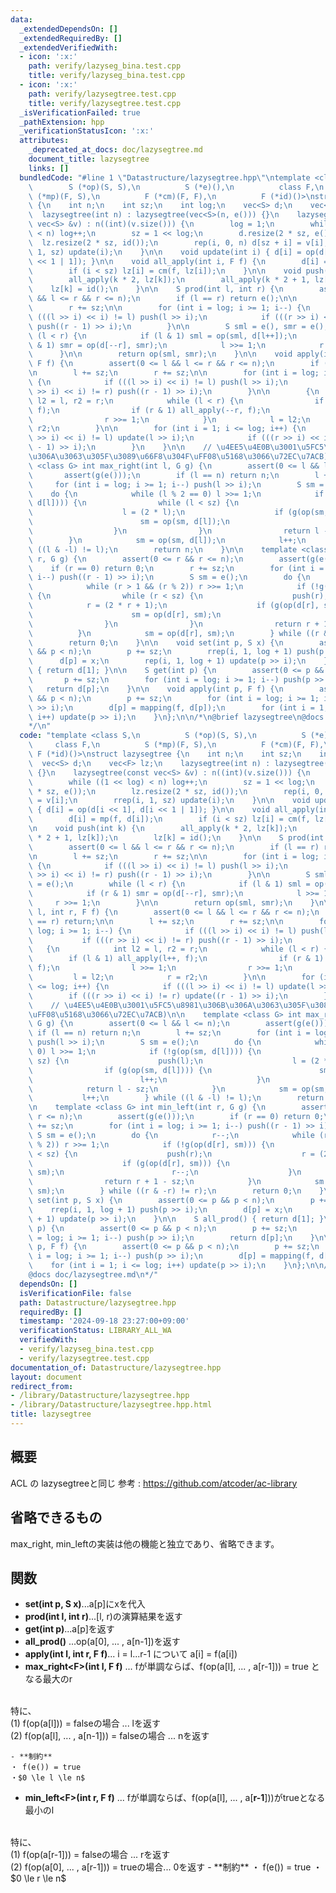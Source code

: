 ```yaml
---
data:
  _extendedDependsOn: []
  _extendedRequiredBy: []
  _extendedVerifiedWith:
  - icon: ':x:'
    path: verify/lazyseg_bina.test.cpp
    title: verify/lazyseg_bina.test.cpp
  - icon: ':x:'
    path: verify/lazysegtree.test.cpp
    title: verify/lazysegtree.test.cpp
  _isVerificationFailed: true
  _pathExtension: hpp
  _verificationStatusIcon: ':x:'
  attributes:
    _deprecated_at_docs: doc/lazysegtree.md
    document_title: lazysegtree
    links: []
  bundledCode: "#line 1 \"Datastructure/lazysegtree.hpp\"\ntemplate <class S,\n  \
    \        S (*op)(S, S),\n          S (*e)(),\n          class F,\n          S\
    \ (*mp)(F, S),\n          F (*cm)(F, F),\n          F (*id)()>\nstruct lazysegtree\
    \ {\n    int n;\n    int sz;\n    int log;\n    vec<S> d;\n    vec<F> lz;\n  \
    \  lazysegtree(int n) : lazysegtree(vec<S>(n, e())) {}\n    lazysegtree(const\
    \ vec<S> &v) : n((int)(v.size())) {\n        log = 1;\n        while ((1 << log)\
    \ < n) log++;\n        sz = 1 << log;\n        d.resize(2 * sz, e());\n      \
    \  lz.resize(2 * sz, id());\n        rep(i, 0, n) d[sz + i] = v[i];\n        rrep(i,\
    \ 1, sz) update(i);\n    }\n\n    void update(int i) { d[i] = op(d[i << 1], d[i\
    \ << 1 | 1]); }\n\n    void all_apply(int i, F f) {\n        d[i] = mp(f, d[i]);\n\
    \        if (i < sz) lz[i] = cm(f, lz[i]);\n    }\n\n    void push(int k) {\n\
    \        all_apply(k * 2, lz[k]);\n        all_apply(k * 2 + 1, lz[k]);\n    \
    \    lz[k] = id();\n    }\n\n    S prod(int l, int r) {\n        assert(0 <= l\
    \ && l <= r && r <= n);\n        if (l == r) return e();\n\n        l += sz;\n\
    \        r += sz;\n\n        for (int i = log; i >= 1; i--) {\n            if\
    \ (((l >> i) << i) != l) push(l >> i);\n            if (((r >> i) << i) != r)\
    \ push((r - 1) >> i);\n        }\n\n        S sml = e(), smr = e();\n        while\
    \ (l < r) {\n            if (l & 1) sml = op(sml, d[l++]);\n            if (r\
    \ & 1) smr = op(d[--r], smr);\n            l >>= 1;\n            r >>= 1;\n  \
    \      }\n\n        return op(sml, smr);\n    }\n\n    void apply(int l, int r,\
    \ F f) {\n        assert(0 <= l && l <= r && r <= n);\n        if (l == r) return;\n\
    \n        l += sz;\n        r += sz;\n\n        for (int i = log; i >= 1; i--)\
    \ {\n            if (((l >> i) << i) != l) push(l >> i);\n            if (((r\
    \ >> i) << i) != r) push((r - 1) >> i);\n        }\n\n        {\n            int\
    \ l2 = l, r2 = r;\n            while (l < r) {\n                if (l & 1) all_apply(l++,\
    \ f);\n                if (r & 1) all_apply(--r, f);\n                l >>= 1;\n\
    \                r >>= 1;\n            }\n            l = l2;\n            r =\
    \ r2;\n        }\n\n        for (int i = 1; i <= log; i++) {\n            if (((l\
    \ >> i) << i) != l) update(l >> i);\n            if (((r >> i) << i) != r) update((r\
    \ - 1) >> i);\n        }\n    }\n\n    // \u4EE5\u4E0B\u3001\u5FC5\u8981\u306B\
    \u306A\u3063\u305F\u3089\u66F8\u304F\uFF08\u5168\u3066\u72EC\u7ACB)\n\n    template\
    \ <class G> int max_right(int l, G g) {\n        assert(0 <= l && l <= n);\n \
    \       assert(g(e()));\n        if (l == n) return n;\n        l += sz;\n   \
    \     for (int i = log; i >= 1; i--) push(l >> i);\n        S sm = e();\n    \
    \    do {\n            while (l % 2 == 0) l >>= 1;\n            if (!g(op(sm,\
    \ d[l]))) {\n                while (l < sz) {\n                    push(l);\n\
    \                    l = (2 * l);\n                    if (g(op(sm, d[l]))) {\n\
    \                        sm = op(sm, d[l]);\n                        l++;\n  \
    \                  }\n                }\n                return l - sz;\n    \
    \        }\n            sm = op(sm, d[l]);\n            l++;\n        } while\
    \ ((l & -l) != l);\n        return n;\n    }\n\n    template <class G> int min_left(int\
    \ r, G g) {\n        assert(0 <= r && r <= n);\n        assert(g(e()));\n    \
    \    if (r == 0) return 0;\n        r += sz;\n        for (int i = log; i >= 1;\
    \ i--) push((r - 1) >> i);\n        S sm = e();\n        do {\n            r--;\n\
    \            while (r > 1 && (r % 2)) r >>= 1;\n            if (!g(op(d[r], sm)))\
    \ {\n                while (r < sz) {\n                    push(r);\n        \
    \            r = (2 * r + 1);\n                    if (g(op(d[r], sm))) {\n  \
    \                      sm = op(d[r], sm);\n                        r--;\n    \
    \                }\n                }\n                return r + 1 - sz;\n  \
    \          }\n            sm = op(d[r], sm);\n        } while ((r & -r) != r);\n\
    \        return 0;\n    }\n\n    void set(int p, S x) {\n        assert(0 <= p\
    \ && p < n);\n        p += sz;\n        rrep(i, 1, log + 1) push(p >> i);\n  \
    \      d[p] = x;\n        rep(i, 1, log + 1) update(p >> i);\n    }\n\n    S all_prod()\
    \ { return d[1]; }\n\n    S get(int p) {\n        assert(0 <= p && p < n);\n \
    \       p += sz;\n        for (int i = log; i >= 1; i--) push(p >> i);\n     \
    \   return d[p];\n    }\n\n    void apply(int p, F f) {\n        assert(0 <= p\
    \ && p < n);\n        p += sz;\n        for (int i = log; i >= 1; i--) push(p\
    \ >> i);\n        d[p] = mapping(f, d[p]);\n        for (int i = 1; i <= log;\
    \ i++) update(p >> i);\n    }\n};\n\n/*\n@brief lazysegtree\n@docs doc/lazysegtree.md\n\
    */\n"
  code: "template <class S,\n          S (*op)(S, S),\n          S (*e)(),\n     \
    \     class F,\n          S (*mp)(F, S),\n          F (*cm)(F, F),\n         \
    \ F (*id)()>\nstruct lazysegtree {\n    int n;\n    int sz;\n    int log;\n  \
    \  vec<S> d;\n    vec<F> lz;\n    lazysegtree(int n) : lazysegtree(vec<S>(n, e()))\
    \ {}\n    lazysegtree(const vec<S> &v) : n((int)(v.size())) {\n        log = 1;\n\
    \        while ((1 << log) < n) log++;\n        sz = 1 << log;\n        d.resize(2\
    \ * sz, e());\n        lz.resize(2 * sz, id());\n        rep(i, 0, n) d[sz + i]\
    \ = v[i];\n        rrep(i, 1, sz) update(i);\n    }\n\n    void update(int i)\
    \ { d[i] = op(d[i << 1], d[i << 1 | 1]); }\n\n    void all_apply(int i, F f) {\n\
    \        d[i] = mp(f, d[i]);\n        if (i < sz) lz[i] = cm(f, lz[i]);\n    }\n\
    \n    void push(int k) {\n        all_apply(k * 2, lz[k]);\n        all_apply(k\
    \ * 2 + 1, lz[k]);\n        lz[k] = id();\n    }\n\n    S prod(int l, int r) {\n\
    \        assert(0 <= l && l <= r && r <= n);\n        if (l == r) return e();\n\
    \n        l += sz;\n        r += sz;\n\n        for (int i = log; i >= 1; i--)\
    \ {\n            if (((l >> i) << i) != l) push(l >> i);\n            if (((r\
    \ >> i) << i) != r) push((r - 1) >> i);\n        }\n\n        S sml = e(), smr\
    \ = e();\n        while (l < r) {\n            if (l & 1) sml = op(sml, d[l++]);\n\
    \            if (r & 1) smr = op(d[--r], smr);\n            l >>= 1;\n       \
    \     r >>= 1;\n        }\n\n        return op(sml, smr);\n    }\n\n    void apply(int\
    \ l, int r, F f) {\n        assert(0 <= l && l <= r && r <= n);\n        if (l\
    \ == r) return;\n\n        l += sz;\n        r += sz;\n\n        for (int i =\
    \ log; i >= 1; i--) {\n            if (((l >> i) << i) != l) push(l >> i);\n \
    \           if (((r >> i) << i) != r) push((r - 1) >> i);\n        }\n\n     \
    \   {\n            int l2 = l, r2 = r;\n            while (l < r) {\n        \
    \        if (l & 1) all_apply(l++, f);\n                if (r & 1) all_apply(--r,\
    \ f);\n                l >>= 1;\n                r >>= 1;\n            }\n   \
    \         l = l2;\n            r = r2;\n        }\n\n        for (int i = 1; i\
    \ <= log; i++) {\n            if (((l >> i) << i) != l) update(l >> i);\n    \
    \        if (((r >> i) << i) != r) update((r - 1) >> i);\n        }\n    }\n\n\
    \    // \u4EE5\u4E0B\u3001\u5FC5\u8981\u306B\u306A\u3063\u305F\u3089\u66F8\u304F\
    \uFF08\u5168\u3066\u72EC\u7ACB)\n\n    template <class G> int max_right(int l,\
    \ G g) {\n        assert(0 <= l && l <= n);\n        assert(g(e()));\n       \
    \ if (l == n) return n;\n        l += sz;\n        for (int i = log; i >= 1; i--)\
    \ push(l >> i);\n        S sm = e();\n        do {\n            while (l % 2 ==\
    \ 0) l >>= 1;\n            if (!g(op(sm, d[l]))) {\n                while (l <\
    \ sz) {\n                    push(l);\n                    l = (2 * l);\n    \
    \                if (g(op(sm, d[l]))) {\n                        sm = op(sm, d[l]);\n\
    \                        l++;\n                    }\n                }\n    \
    \            return l - sz;\n            }\n            sm = op(sm, d[l]);\n \
    \           l++;\n        } while ((l & -l) != l);\n        return n;\n    }\n\
    \n    template <class G> int min_left(int r, G g) {\n        assert(0 <= r &&\
    \ r <= n);\n        assert(g(e()));\n        if (r == 0) return 0;\n        r\
    \ += sz;\n        for (int i = log; i >= 1; i--) push((r - 1) >> i);\n       \
    \ S sm = e();\n        do {\n            r--;\n            while (r > 1 && (r\
    \ % 2)) r >>= 1;\n            if (!g(op(d[r], sm))) {\n                while (r\
    \ < sz) {\n                    push(r);\n                    r = (2 * r + 1);\n\
    \                    if (g(op(d[r], sm))) {\n                        sm = op(d[r],\
    \ sm);\n                        r--;\n                    }\n                }\n\
    \                return r + 1 - sz;\n            }\n            sm = op(d[r],\
    \ sm);\n        } while ((r & -r) != r);\n        return 0;\n    }\n\n    void\
    \ set(int p, S x) {\n        assert(0 <= p && p < n);\n        p += sz;\n    \
    \    rrep(i, 1, log + 1) push(p >> i);\n        d[p] = x;\n        rep(i, 1, log\
    \ + 1) update(p >> i);\n    }\n\n    S all_prod() { return d[1]; }\n\n    S get(int\
    \ p) {\n        assert(0 <= p && p < n);\n        p += sz;\n        for (int i\
    \ = log; i >= 1; i--) push(p >> i);\n        return d[p];\n    }\n\n    void apply(int\
    \ p, F f) {\n        assert(0 <= p && p < n);\n        p += sz;\n        for (int\
    \ i = log; i >= 1; i--) push(p >> i);\n        d[p] = mapping(f, d[p]);\n    \
    \    for (int i = 1; i <= log; i++) update(p >> i);\n    }\n};\n\n/*\n@brief lazysegtree\n\
    @docs doc/lazysegtree.md\n*/"
  dependsOn: []
  isVerificationFile: false
  path: Datastructure/lazysegtree.hpp
  requiredBy: []
  timestamp: '2024-09-18 23:27:00+09:00'
  verificationStatus: LIBRARY_ALL_WA
  verifiedWith:
  - verify/lazyseg_bina.test.cpp
  - verify/lazysegtree.test.cpp
documentation_of: Datastructure/lazysegtree.hpp
layout: document
redirect_from:
- /library/Datastructure/lazysegtree.hpp
- /library/Datastructure/lazysegtree.hpp.html
title: lazysegtree
---
```

## 概要
ACL の lazysegtreeと同じ
参考 : https://github.com/atcoder/ac-library

## 省略できるもの
max_right, min_leftの実装は他の機能と独立であり、省略できます。

## 関数
- **set(int p, S x)**...a[p]にxを代入
- **prod(int l, int r)**...[l, r)の演算結果を返す
- **get(int p)**...a[p]を返す
- **all_prod()** ...op(a[0], ... , a[n-1])を返す
- **apply(int l, int r, F f)**... i = l...r-1 について a[i] = f(a[i])
- **max\_right\<F\>(int l, F f)** ... fが単調ならば、f(op(a[l], ... , a[r-1])) = true となる最大のr
<br>
特に、
<br>
(1) f(op(a[l])) = falseの場合 ... lを返す
<br>
(2) f(op(a[l], ... , a[n-1])) = falseの場合 ... nを返す
    
    - **制約**
    ・ f(e()) = true
    ・$0 \le l \le n$
    
- **min\_left\<F\>(int r, F f)** ... fが単調ならば、f(op(a[l], ... , a[**r-1**]))がtrueとなる最小のl
<br>
特に、
<br>
(1) f(op(a[r-1])) = falseの場合 ... rを返す
<br>
(2) f(op(a[0], ... , a[r-1])) = trueの場合... 0を返す
    - **制約**
    ・ f(e()) = true
    ・$0 \le r \le n$
    
